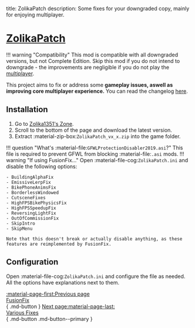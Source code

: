 title: ZolikaPatch
description: Some fixes for your downgraded copy, mainly for enjoying multiplayer.

# [ZolikaPatch](https://zolika1351.pages.dev/mods/ivpatch)

!!! warning "Compatibility"
    This mod is compatible with all downgraded versions, but not Complete Edition. Skip this mod if you do not intend to downgrade - the improvements are negligible if you do not play the [multiplayer](../extras/multiplayer.md).

This project aims to fix or address some **gameplay issues, aswell as improving core multiplayer experience.** You can read the changelog [here](https://zolika1351.pages.dev/mods/ivpatch).

<h2>Installation</h2>

1. Go to [Zolika1351's Zone](https://zolika1351.pages.dev/mods/ivpatch).
2. Scroll to the bottom of the page and download the latest version.
3. Extract :material-zip-box:`ZolikaPatch_vx_x.zip` into the game folder.

!!! question "What's :material-file:`GFWLProtectionDisabler2019.asi`?"
    This file is required to prevent GFWL from blocking :material-file:`.asi` mods.
!!! warning "If using FusionFix..."
    Open :material-file-cog:`ZolikaPatch.ini` and disable the following options:

    - BuildingAlphaFix
    - EmissiveLerpFix
    - BikePhoneAnimsFix
    - BorderlessWindowed
    - CutsceneFixes
    - HighFPSBikePhysicsFix
    - HighFPSSpeedupFix
    - ReversingLightFix
    - OutOfCommissionFix
    - SkipIntro
    - SkipMenu

    Note that this doesn't break or actually disable anything, as these features are reimplemented by FusionFix.

## Configuration

Open :material-file-cog:`ZolikaPatch.ini` and configure the file as needed. All the options have explanations next to them.

[:material-page-first:Previous page <br>FusionFix</br>](fusionfix.md){ .md-button } [Next page:material-page-last: <br>Various Fixes</br>](variousfixes.md){ .md-button .md-button--primary }
